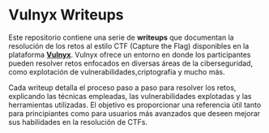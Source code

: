 # Vulnyx Writeups

Este repositorio contiene una serie de **writeups** que documentan la resolución de los retos al estilo CTF (Capture the Flag) disponibles en la plataforma **[Vulnyx](https://vulnyx.com/)**. Vulnyx ofrece un entorno en donde los participantes pueden resolver retos enfocados en diversas áreas de la ciberseguridad, como explotación de vulnerabilidades,criptografía y mucho más.

Cada writeup detalla el proceso paso a paso para resolver los retos, explicando las técnicas empleadas, las vulnerabilidades explotadas y las herramientas utilizadas. El objetivo es proporcionar una referencia útil tanto para principiantes como para usuarios más avanzados que deseen mejorar sus habilidades en la resolución de CTFs.
